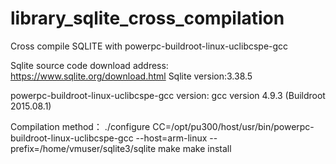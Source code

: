 # library_sqlite_cross_compilation
Cross compile SQLITE with powerpc-buildroot-linux-uclibcspe-gcc

Sqlite source code download address: https://www.sqlite.org/download.html
Sqlite version:3.38.5

powerpc-buildroot-linux-uclibcspe-gcc version: gcc version 4.9.3 (Buildroot 2015.08.1) 

Compilation method：
./configure CC=/opt/pu300/host/usr/bin/powerpc-buildroot-linux-uclibcspe-gcc --host=arm-linux  --prefix=/home/vmuser/sqlite3/sqlite
make
make install

